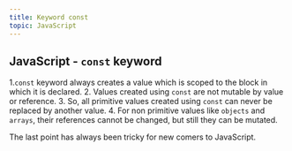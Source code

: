 ```yaml
---
title: Keyword const
topic: JavaScript
---
```

## JavaScript - `const` keyword

1.`const` keyword always creates a value which is scoped to the block in which it is declared.
2. Values created using `const` are not mutable by value or reference.
3. So, all primitive values created using `const` can never be replaced by another value.
4. For non primitive values like `objects` and `arrays`, their references cannot be changed, but still they can be mutated.

The last point has always been tricky for new comers to JavaScript.